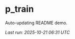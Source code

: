 # p_train

Auto-updating README demo.

<!--START_SECTION:status-->
_Last run: 2025-10-21 06:31 UTC_
<!--END_SECTION:status-->























































































































































































































































































































































































































































































































































































































































































































































































































































































































































































































































































































































































































































































































































































































































